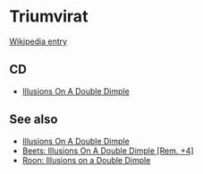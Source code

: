 # Triumvirat

[Wikipedia entry](https://en.wikipedia.org/wiki/Triumvirat)

## CD

- [Illusions On A Double Dimple](Illusions_On_A_Double_Dimple.md)

## See also

- [Illusions On A Double Dimple](Illusions_On_A_Double_Dimple.md)
- [Beets: Illusions On A Double Dimple [Rem. +4]](../../Beets/Triumvirat/Illusions_On_A_Double_Dimple_[Rem_+4].md)
- [Roon: Illusions on a Double Dimple](../../Roon/Triumvirat/Illusions_on_a_Double_Dimple.md)

